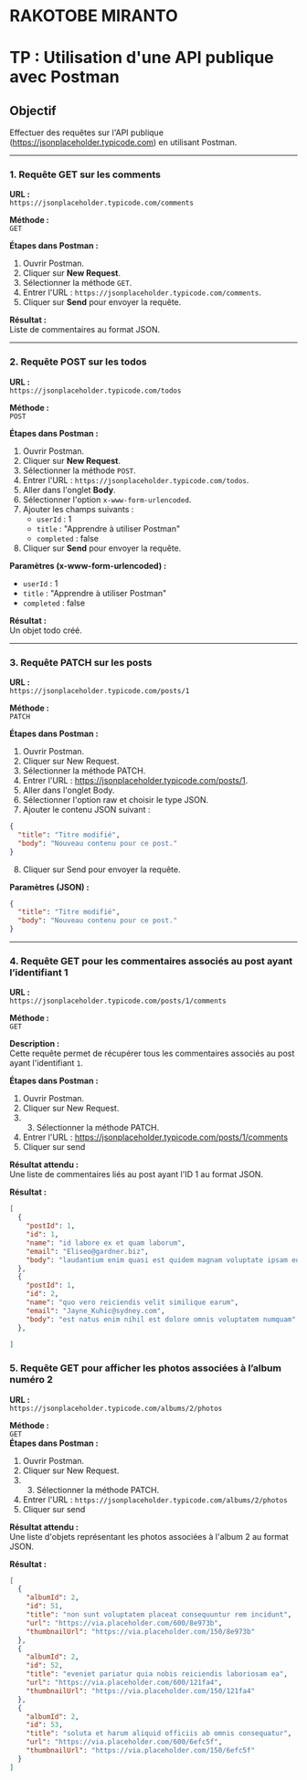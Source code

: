 # RAKOTOBE MIRANTO

# TP : Utilisation d'une API publique avec Postman

## Objectif
Effectuer des requêtes sur l'API publique (https://jsonplaceholder.typicode.com) en utilisant Postman.

---

### 1. Requête GET sur les comments

**URL :**  
`https://jsonplaceholder.typicode.com/comments`  

**Méthode :**  
`GET`  

**Étapes dans Postman :**  
1. Ouvrir Postman.  
2. Cliquer sur **New Request**.  
3. Sélectionner la méthode `GET`.  
4. Entrer l'URL : `https://jsonplaceholder.typicode.com/comments`.  
5. Cliquer sur **Send** pour envoyer la requête.  

**Résultat :**  
Liste de commentaires au format JSON.

---

### 2. Requête POST sur les todos

**URL :**  
`https://jsonplaceholder.typicode.com/todos`  

**Méthode :**  
`POST`  

**Étapes dans Postman :**  
1. Ouvrir Postman.  
2. Cliquer sur **New Request**.  
3. Sélectionner la méthode `POST`.  
4. Entrer l'URL : `https://jsonplaceholder.typicode.com/todos`.  
5. Aller dans l'onglet **Body**.  
6. Sélectionner l'option `x-www-form-urlencoded`.  
7. Ajouter les champs suivants :  
   - `userId` : 1  
   - `title` : "Apprendre à utiliser Postman"  
   - `completed` : false  
8. Cliquer sur **Send** pour envoyer la requête.  

**Paramètres (x-www-form-urlencoded) :**  
- `userId` : 1  
- `title` : "Apprendre à utiliser Postman"  
- `completed` : false  

**Résultat :**  
Un objet todo créé.

---

### 3. Requête PATCH sur les posts

**URL :**  
`https://jsonplaceholder.typicode.com/posts/1`  

**Méthode :**  
`PATCH`  

**Étapes dans Postman :** 
1. Ouvrir Postman.
2. Cliquer sur New Request.
3. Sélectionner la méthode PATCH.
4. Entrer l'URL : https://jsonplaceholder.typicode.com/posts/1.
5. Aller dans l'onglet Body.
6. Sélectionner l'option raw et choisir le type JSON.
7. Ajouter le contenu JSON suivant :
```json
{
  "title": "Titre modifié",
  "body": "Nouveau contenu pour ce post."
}
```
8. Cliquer sur Send pour envoyer la requête.

**Paramètres (JSON) :**  
```json
{
  "title": "Titre modifié",
  "body": "Nouveau contenu pour ce post."
}
```
---


### 4. Requête GET pour les commentaires associés au post ayant l’identifiant 1

**URL :**  
`https://jsonplaceholder.typicode.com/posts/1/comments`  

**Méthode :**  
`GET`  

**Description :**  
Cette requête permet de récupérer tous les commentaires associés au post ayant l'identifiant `1`.

**Étapes dans Postman :** 
1. Ouvrir Postman.
2. Cliquer sur New Request.
3. 3. Sélectionner la méthode PATCH.
4. Entrer l'URL : https://jsonplaceholder.typicode.com/posts/1/comments
5. Cliquer sur send 

**Résultat attendu :**  
Une liste de commentaires liés au post ayant l'ID 1 au format JSON.

**Résultat :**  
```json
[
  {
    "postId": 1,
    "id": 1,
    "name": "id labore ex et quam laborum",
    "email": "Eliseo@gardner.biz",
    "body": "laudantium enim quasi est quidem magnam voluptate ipsam eos"
  },
  {
    "postId": 1,
    "id": 2,
    "name": "quo vero reiciendis velit similique earum",
    "email": "Jayne_Kuhic@sydney.com",
    "body": "est natus enim nihil est dolore omnis voluptatem numquam"
  },
  
]

```

### 5. Requête GET pour afficher les photos associées à l’album numéro 2

**URL :**  
`https://jsonplaceholder.typicode.com/albums/2/photos`  

**Méthode :**  
`GET`  
**Étapes dans Postman :** 
1. Ouvrir Postman.
2. Cliquer sur New Request.
3. 3. Sélectionner la méthode PATCH.
4. Entrer l'URL : `https://jsonplaceholder.typicode.com/albums/2/photos`
5. Cliquer sur send 

**Résultat attendu :**  
Une liste d'objets représentant les photos associées à l'album 2 au format JSON.


**Résultat :**  
```json
[
  {
    "albumId": 2,
    "id": 51,
    "title": "non sunt voluptatem placeat consequuntur rem incidunt",
    "url": "https://via.placeholder.com/600/8e973b",
    "thumbnailUrl": "https://via.placeholder.com/150/8e973b"
  },
  {
    "albumId": 2,
    "id": 52,
    "title": "eveniet pariatur quia nobis reiciendis laboriosam ea",
    "url": "https://via.placeholder.com/600/121fa4",
    "thumbnailUrl": "https://via.placeholder.com/150/121fa4"
  },
  {
    "albumId": 2,
    "id": 53,
    "title": "soluta et harum aliquid officiis ab omnis consequatur",
    "url": "https://via.placeholder.com/600/6efc5f",
    "thumbnailUrl": "https://via.placeholder.com/150/6efc5f"
  }
]
```
